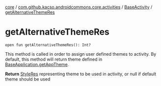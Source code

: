 [core](../../index.md) / [com.github.kacso.androidcommons.core.activities](../index.md) / [BaseActivity](index.md) / [getAlternativeThemeRes](.)

# getAlternativeThemeRes

`open fun getAlternativeThemeRes(): Int?`

This method is called in order to assign user defined themes to activity.
By default, this method will return theme defined in [BaseApplication.getAppTheme](../../com.github.kacso.androidcommons.core/-base-application/get-app-theme.md).

**Return**
[StyleRes](#) representing theme to be used in activity, or null if default theme should be used


